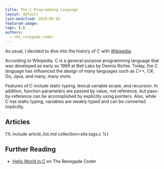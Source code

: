 ```yaml
---
title: The C Programming Language
layout: default
last-modified: 2020-05-02
featured-image:
tags: [c]
authors:
  - the_renegade_coder
---
```


As usual, I decided to dive into the history of C with [Wikipedia][1].

According to Wikipedia, C is a general-purpose programming language that 
was developed as early as 1969 at Bell Labs by Dennis Richie. Today, the 
C language has influenced the design of many languages such as C++, C#, 
Go, Java, and many, many more.

Features of C include static typing, lexical variable scope, and recursion. 
In addition, function parameters are passed by value, not reference, but 
pass-by-reference can be accomplished by explicitly using pointers. Also, 
while C has static typing, variables are weakly typed and can be converted implicitly.

## Articles

{% include article_list.md collection=site.tags.c %}

## Further Reading

- [Hello World in C][2] on The Renegade Coder

[1]: https://en.wikipedia.org/wiki/C_(programming_language)
[2]: https://therenegadecoder.com/code/hello-world-in-c/
